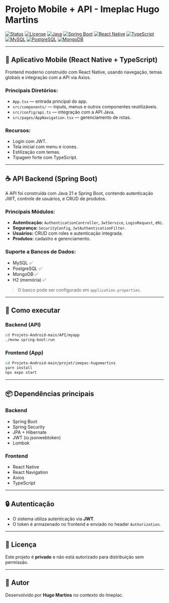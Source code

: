 
# Projeto Mobile + API - Imeplac Hugo Martins

[![Status](https://img.shields.io/badge/status-em%20desenvolvimento-yellow)]()
[![License](https://img.shields.io/badge/licença-Privado-red)]()
[![Java](https://img.shields.io/badge/Java-21-blue?logo=java)]()
[![Spring Boot](https://img.shields.io/badge/Spring%20Boot-3.5.0-brightgreen?logo=springboot)]()
[![React Native](https://img.shields.io/badge/React%20Native-Mobile-blue?logo=react)]()
[![TypeScript](https://img.shields.io/badge/TypeScript-frontend-3178c6?logo=typescript)]()
[![MySQL](https://img.shields.io/badge/MySQL-suportado-blue?logo=mysql)]()
[![PostgreSQL](https://img.shields.io/badge/PostgreSQL-suportado-316192?logo=postgresql)]()
[![MongoDB](https://img.shields.io/badge/MongoDB-suportado-4DB33D?logo=mongodb)]()

---

## 📱 Aplicativo Mobile (React Native + TypeScript)

Frontend moderno construído com React Native, usando navegação, temas globais e integração com a API via Axios.

### Principais Diretórios:
- `App.tsx` — entrada principal do app.
- `src/components/` — inputs, menus e outros componentes reutilizáveis.
- `src/config/api.ts` — integração com a API Java.
- `src/pages/AppNavigation.tsx` — gerenciamento de rotas.

### Recursos:
- Login com JWT.
- Tela inicial com menu e ícones.
- Estilização com temas.
- Tipagem forte com TypeScript.

---

## ☕ API Backend (Spring Boot)

A API foi construída com Java 21 e Spring Boot, contendo autenticação JWT, controle de usuários, e CRUD de produtos.

### Principais Módulos:
- **Autenticação:** `AuthenticationController`, `JwtService`, `LoginRequest`, etc.
- **Segurança:** `SecurityConfig`, `JwtAuthenticationFilter`.
- **Usuários:** CRUD com roles e autenticação integrada.
- **Produtos:** cadastro e gerenciamento.

### Suporte a Bancos de Dados:
- MySQL ✅
- PostgreSQL ✅
- MongoDB ✅
- H2 (memória) ✅

> O banco pode ser configurado em `application.properties`.

---

## 🚀 Como executar

### Backend (API)
```bash
cd Projeto-Android-main/API/myapp
./mvnw spring-boot:run
```

### Frontend (App)
```bash
cd Projeto-Android-main/projet/imepac-hugomartins
yarn install
npx expo start
```

---

## 📦 Dependências principais

### Backend
- Spring Boot
- Spring Security
- JPA + Hibernate
- JWT (io.jsonwebtoken)
- Lombok

### Frontend
- React Native
- React Navigation
- Axios
- TypeScript

---

## 🔒 Autenticação

- O sistema utiliza autenticação via **JWT**.
- O token é armazenado no frontend e enviado no header `Authorization`.

---

## 📄 Licença

Este projeto é **privado** e não está autorizado para distribuição sem permissão.

---

## 👤 Autor

Desenvolvido por **Hugo Martins** no contexto do Imeplac.
